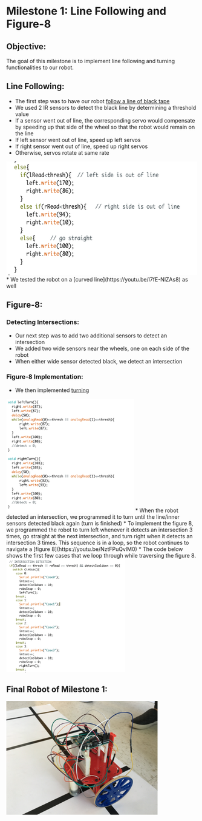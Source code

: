 # Milestone 1: Line Following and Figure-8

## Objective:
The goal of this milestone is to implement line following and turning functionalities to our robot.

## Line Following:
* The first step was to have our robot [follow a line of black tape](https://youtu.be/ZP58UEu52JQ)
* We used 2 IR sensors to detect the black line by determining a threshold value
* If a sensor went out of line, the corresponding servo would compensate by speeding up that side of the wheel so that the robot would remain on the line
 * If left sensor went out of line, speed up left servos
 * If right sensor went out of line, speed up right servos
 * Otherwise, servos rotate at same rate
 <img src="https://github.com/sk2282/ECE3400_Team8/blob/master/pictures/Milestone1/line_following.png?raw=true" height="300" />
* We tested the robot on a [curved line](https://youtu.be/l7fE-NlZAs8) as well

## Figure-8:
### Detecting Intersections:
* Our next step was to add two additional sensors to detect an intersection
* We added two wide sensors near the wheels, one on each side of the robot
* When either wide sensor detected black, we detect an intersection

### Figure-8 Implementation:
* We then implemented [turning](https://youtu.be/I4GyVfHf1CU)  
<img src="https://github.com/sk2282/ECE3400_Team8/blob/master/pictures/Milestone1/turn_functions.png?raw=true" height="300" />
* When the robot detected an intersection, we programmed it to turn until the line/inner sensors detected black again (turn is finished)
* To implement the figure 8, we programmed the robot to turn left whenever it detects an intersection 3 times, go straight at the next intersection, and turn right when it detects an intersection 3 times. This sequence is in a loop, so the robot continues to navigate a [figure 8](https://youtu.be/NztFPuQvlM0)
* The code below shows the first few cases that we loop through while traversing the figure 8.
<img src="https://github.com/sk2282/ECE3400_Team8/blob/master/pictures/Milestone1/figure_eight.png?raw=true" height="300" />

## Final Robot of Milestone 1:
<img src="https://github.com/sk2282/ECE3400_Team8/blob/master/pictures/Milestone1/final.JPG?raw=true" height="300" />
